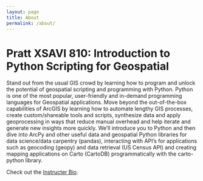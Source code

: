 ```yaml
---
layout: page
title: About
permalink: /about/
---
```



# Pratt XSAVI 810: Introduction to Python Scripting for Geospatial
Stand out from the usual GIS crowd by learning how to program and unlock the potential of geospatial scripting and programming with Python. Python is one of the most popular, user-friendly and in-demand programming languages for Geospatial applications. Move beyond the out-of-the-box capabilities of ArcGIS by learning how to automate lengthy GIS processes, create custom/shareable tools and scripts, synthesize data and apply geoprocessing in ways that reduce manual overhead and help iterate and generate new insights more quickly. We’ll introduce you to Python and then dive into ArcPy and other useful data and geospatial Python libraries for data science/data carpentry (pandas), interacting with API’s for applications such as geocoding (geopy) and data retrieval (US Census API) and creating mapping applications on Carto (CartoDB) programmatically with the carto-python library. 

Check out the [Instructer Bio](https://commons.pratt.edu/savi/danny-sheehan/).